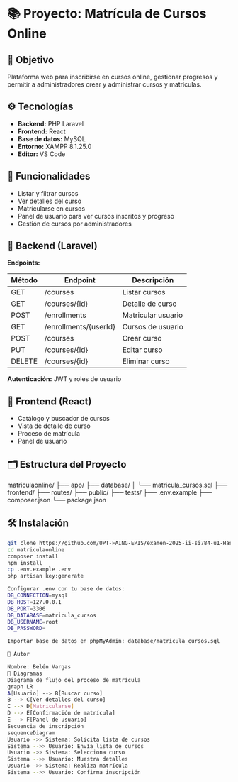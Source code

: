 # 📚 Proyecto: Matrícula de Cursos Online

## 🎯 Objetivo
Plataforma web para inscribirse en cursos online, gestionar progresos y permitir a administradores crear y administrar cursos y matrículas.

## ⚙️ Tecnologías
- **Backend:** PHP Laravel  
- **Frontend:** React  
- **Base de datos:** MySQL  
- **Entorno:** XAMPP 8.1.25.0  
- **Editor:** VS Code  

## 🚀 Funcionalidades
- Listar y filtrar cursos  
- Ver detalles del curso  
- Matricularse en cursos  
- Panel de usuario para ver cursos inscritos y progreso  
- Gestión de cursos por administradores  

## 🔧 Backend (Laravel)
**Endpoints:**

| Método | Endpoint | Descripción |
|--------|---------|-------------|
| GET    | /courses | Listar cursos |
| GET    | /courses/{id} | Detalle de curso |
| POST   | /enrollments | Matricular usuario |
| GET    | /enrollments/{userId} | Cursos de usuario |
| POST   | /courses | Crear curso |
| PUT    | /courses/{id} | Editar curso |
| DELETE | /courses/{id} | Eliminar curso |

**Autenticación:** JWT y roles de usuario  

## 🎨 Frontend (React)
- Catálogo y buscador de cursos  
- Vista de detalle de curso  
- Proceso de matrícula  
- Panel de usuario  

## 🗂️ Estructura del Proyecto
matriculaonline/
├── app/
├── database/
│ └── matricula_cursos.sql
├── frontend/
├── routes/
├── public/
├── tests/
├── .env.example
├── composer.json
└── package.json

## 🛠️ Instalación
```bash
git clone https://github.com/UPT-FAING-EPIS/examen-2025-ii-si784-u1-Hashiravc.git
cd matriculaonline
composer install
npm install
cp .env.example .env
php artisan key:generate

Configurar .env con tu base de datos:
DB_CONNECTION=mysql
DB_HOST=127.0.0.1
DB_PORT=3306
DB_DATABASE=matricula_cursos
DB_USERNAME=root
DB_PASSWORD=

Importar base de datos en phpMyAdmin: database/matricula_cursos.sql

👤 Autor

Nombre: Belén Vargas
📝 Diagramas
Diagrama de flujo del proceso de matrícula
graph LR
A[Usuario] --> B[Buscar curso]
B --> C[Ver detalles del curso]
C --> D[Matricularse]
D --> E[Confirmación de matrícula]
E --> F[Panel de usuario]
Secuencia de inscripción
sequenceDiagram
Usuario ->> Sistema: Solicita lista de cursos
Sistema -->> Usuario: Envía lista de cursos
Usuario ->> Sistema: Selecciona curso
Sistema -->> Usuario: Muestra detalles
Usuario ->> Sistema: Realiza matrícula
Sistema -->> Usuario: Confirma inscripción

